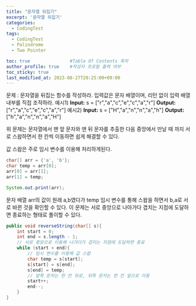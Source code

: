 ```yaml
---
title: "문자열 뒤집기"
excerpt: '문자열 뒤집기'
categories:
  - CodingTest
tags:
  - CodingTest
  - Palindrome
  - Two Pointer

toc: true               #Table Of Contents 목차 
author_profile: true    #작성자 프로필 출력 여부
toc_sticky: true
last_modified_at: 2023-08-27T20:25:00+09:00
---
```

문제 : 문자열을 뒤집는 함수를 작성하라. 입력값은 문자 배열이며, 리턴 없이 입력 배열 내부를 직접 조작하라.
예시1)
**Input:** s = ["r","a","c","e","c","a","r"]
**Output:** ["r","a","c","e","c","a","r"]
예시2)
**Input:** s = ["H","a","n","n","a","h"]
**Output:** ["h","a","n","n","a","H"]

위 문제는 문자열에서 맨 앞 문자와 맨 뒤 문자를 추출한 다음 중앙에서 만날 때 까지 서로 스왑하면서 한 칸씩 이동하면 쉽게 해결할 수 있다.

값 스왑은 주로 임시 변수를 이용해 처리하게된다.
```java
char[] arr = {'a', 'b'};
char temp = arr[0];
arr[0] = arr[1];
arr[1] = temp;

System.out.print(arr);
```

문자 배열 arr의 값이 원래 a,b였다가 temp 임시 변수를 통해 스왑을 하면서 b,a로 서로 바뀐 것을 확인할 수 있다.
이 문제는 서로 중앙으로 나아가다 겹치는 지점에 도달하면 종료하는 형태로 풀이할 수 있다.

```java
public void reverseString(char[] s){
	int start = 0;
	int end = s.length - 1;
	// 서로 중앙으로 이동해 나가다가 겹지는 지점에 도달하면 종료
	while (start < end){
		// 임시 변수를 이용해 값 스왑
		char temp = s[start];
		s[start] = s[end];
		s[end] = temp;
		// 앞쪽 문자는 한 칸 뒤로, 뒤쪽 문자는 한 칸 앞으로 이동
		start++;
		end--;
	}
}
```